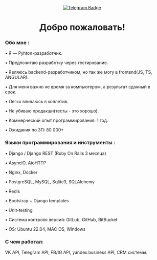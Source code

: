 <div id="badges" align="center">
  <a href="https://t.me/deadanddiefox">
    <img src="https://img.shields.io/badge/Telegram-blue?style=for-the-badge&logo=telegram&logoColor=white" alt="Telegram Badge"/>
  </a>
</div>

<div align="center">
   <h1>
    Добро пожаловать!
   </h1>
</div>


### Обо мне :


• Я — Pyhton-разработчик.

• Предпочитаю разработку через тестирование.

• Являюсь backend-разработчиком, но так же могу в frontend(JS, TS, ANGULAR).

• Для меня важно не время за компьютером, а результат сданный в срок.

• Легко вливаюсь в коллетив.

• Не убиваю продакшн(тесты - это хорошо).

• Коммерческий опыт программирования: 1 год.

• Ожидания по ЗП: 80 000+


### Языки программирования и инструменты :


• Django / Django REST (Ruby On Rails 3 месяца)

• AsyncIO, AioHTTP

• Nginx, Docker

• PostgreSQL, MySQL, Sqlite3, SQLAlchemy

• Redis

• Bootstrap + Django templates

• Unit-testing

• Система контроля версий: GitLub, GitHub, BitBucket

• OS: Ubuntu 22.04, MAC OS, Windows


### С чем работал:

VK API, Telegram API, FB/IG API, yandex.business API, CRM системы.
